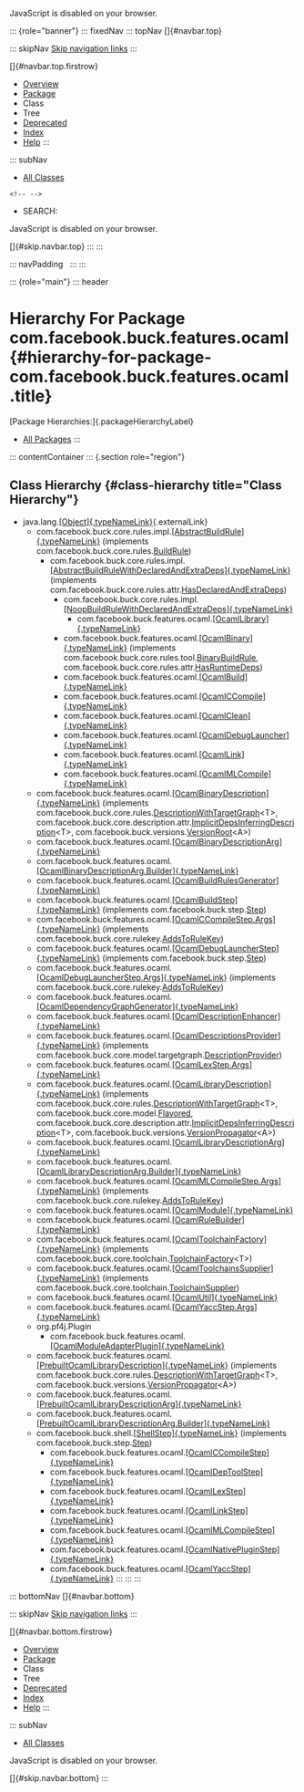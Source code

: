 <div>

JavaScript is disabled on your browser.

</div>

::: {role="banner"}
::: fixedNav
::: topNav
[]{#navbar.top}

::: skipNav
[Skip navigation links](#skip.navbar.top "Skip navigation links")
:::

[]{#navbar.top.firstrow}

-   [Overview](../../../../../index.html)
-   [Package](package-summary.html)
-   Class
-   Tree
-   [Deprecated](../../../../../deprecated-list.html)
-   [Index](../../../../../index-all.html)
-   [Help](../../../../../help-doc.html)
:::

::: subNav
-   [All Classes](../../../../../allclasses.html)

```{=html}
<!-- -->
```
-   SEARCH:

<div>

<div>

JavaScript is disabled on your browser.

</div>

</div>

[]{#skip.navbar.top}
:::
:::

::: navPadding
 
:::
:::

::: {role="main"}
::: header
# Hierarchy For Package com.facebook.buck.features.ocaml {#hierarchy-for-package-com.facebook.buck.features.ocaml .title}

[Package Hierarchies:]{.packageHierarchyLabel}

-   [All Packages](../../../../../overview-tree.html)
:::

::: contentContainer
::: {.section role="region"}
## Class Hierarchy {#class-hierarchy title="Class Hierarchy"}

-   java.lang.[[Object]{.typeNameLink}](http://docs.oracle.com/javase/7/docs/api/java/lang/Object.html?is-external=true "class or interface in java.lang"){.externalLink}
    -   com.facebook.buck.core.rules.impl.[[AbstractBuildRule]{.typeNameLink}](../../core/rules/impl/AbstractBuildRule.html "class in com.facebook.buck.core.rules.impl")
        (implements
        com.facebook.buck.core.rules.[BuildRule](../../core/rules/BuildRule.html "interface in com.facebook.buck.core.rules"))
        -   com.facebook.buck.core.rules.impl.[[AbstractBuildRuleWithDeclaredAndExtraDeps]{.typeNameLink}](../../core/rules/impl/AbstractBuildRuleWithDeclaredAndExtraDeps.html "class in com.facebook.buck.core.rules.impl")
            (implements
            com.facebook.buck.core.rules.attr.[HasDeclaredAndExtraDeps](../../core/rules/attr/HasDeclaredAndExtraDeps.html "interface in com.facebook.buck.core.rules.attr"))
            -   com.facebook.buck.core.rules.impl.[[NoopBuildRuleWithDeclaredAndExtraDeps]{.typeNameLink}](../../core/rules/impl/NoopBuildRuleWithDeclaredAndExtraDeps.html "class in com.facebook.buck.core.rules.impl")
                -   com.facebook.buck.features.ocaml.[[OcamlLibrary]{.typeNameLink}](OcamlLibrary.html "class in com.facebook.buck.features.ocaml")
            -   com.facebook.buck.features.ocaml.[[OcamlBinary]{.typeNameLink}](OcamlBinary.html "class in com.facebook.buck.features.ocaml")
                (implements
                com.facebook.buck.core.rules.tool.[BinaryBuildRule](../../core/rules/tool/BinaryBuildRule.html "interface in com.facebook.buck.core.rules.tool"),
                com.facebook.buck.core.rules.attr.[HasRuntimeDeps](../../core/rules/attr/HasRuntimeDeps.html "interface in com.facebook.buck.core.rules.attr"))
            -   com.facebook.buck.features.ocaml.[[OcamlBuild]{.typeNameLink}](OcamlBuild.html "class in com.facebook.buck.features.ocaml")
            -   com.facebook.buck.features.ocaml.[[OcamlCCompile]{.typeNameLink}](OcamlCCompile.html "class in com.facebook.buck.features.ocaml")
            -   com.facebook.buck.features.ocaml.[[OcamlClean]{.typeNameLink}](OcamlClean.html "class in com.facebook.buck.features.ocaml")
            -   com.facebook.buck.features.ocaml.[[OcamlDebugLauncher]{.typeNameLink}](OcamlDebugLauncher.html "class in com.facebook.buck.features.ocaml")
            -   com.facebook.buck.features.ocaml.[[OcamlLink]{.typeNameLink}](OcamlLink.html "class in com.facebook.buck.features.ocaml")
            -   com.facebook.buck.features.ocaml.[[OcamlMLCompile]{.typeNameLink}](OcamlMLCompile.html "class in com.facebook.buck.features.ocaml")
    -   com.facebook.buck.features.ocaml.[[OcamlBinaryDescription]{.typeNameLink}](OcamlBinaryDescription.html "class in com.facebook.buck.features.ocaml")
        (implements
        com.facebook.buck.core.rules.[DescriptionWithTargetGraph](../../core/rules/DescriptionWithTargetGraph.html "interface in com.facebook.buck.core.rules")\<T\>,
        com.facebook.buck.core.description.attr.[ImplicitDepsInferringDescription](../../core/description/attr/ImplicitDepsInferringDescription.html "interface in com.facebook.buck.core.description.attr")\<T\>,
        com.facebook.buck.versions.[VersionRoot](../../versions/VersionRoot.html "interface in com.facebook.buck.versions")\<A\>)
    -   com.facebook.buck.features.ocaml.[[OcamlBinaryDescriptionArg]{.typeNameLink}](OcamlBinaryDescriptionArg.html "class in com.facebook.buck.features.ocaml")
    -   com.facebook.buck.features.ocaml.[[OcamlBinaryDescriptionArg.Builder]{.typeNameLink}](OcamlBinaryDescriptionArg.Builder.html "class in com.facebook.buck.features.ocaml")
    -   com.facebook.buck.features.ocaml.[[OcamlBuildRulesGenerator]{.typeNameLink}](OcamlBuildRulesGenerator.html "class in com.facebook.buck.features.ocaml")
    -   com.facebook.buck.features.ocaml.[[OcamlBuildStep]{.typeNameLink}](OcamlBuildStep.html "class in com.facebook.buck.features.ocaml")
        (implements
        com.facebook.buck.step.[Step](../../step/Step.html "interface in com.facebook.buck.step"))
    -   com.facebook.buck.features.ocaml.[[OcamlCCompileStep.Args]{.typeNameLink}](OcamlCCompileStep.Args.html "class in com.facebook.buck.features.ocaml")
        (implements
        com.facebook.buck.core.rulekey.[AddsToRuleKey](../../core/rulekey/AddsToRuleKey.html "interface in com.facebook.buck.core.rulekey"))
    -   com.facebook.buck.features.ocaml.[[OcamlDebugLauncherStep]{.typeNameLink}](OcamlDebugLauncherStep.html "class in com.facebook.buck.features.ocaml")
        (implements
        com.facebook.buck.step.[Step](../../step/Step.html "interface in com.facebook.buck.step"))
    -   com.facebook.buck.features.ocaml.[[OcamlDebugLauncherStep.Args]{.typeNameLink}](OcamlDebugLauncherStep.Args.html "class in com.facebook.buck.features.ocaml")
        (implements
        com.facebook.buck.core.rulekey.[AddsToRuleKey](../../core/rulekey/AddsToRuleKey.html "interface in com.facebook.buck.core.rulekey"))
    -   com.facebook.buck.features.ocaml.[[OcamlDependencyGraphGenerator]{.typeNameLink}](OcamlDependencyGraphGenerator.html "class in com.facebook.buck.features.ocaml")
    -   com.facebook.buck.features.ocaml.[[OcamlDescriptionEnhancer]{.typeNameLink}](OcamlDescriptionEnhancer.html "class in com.facebook.buck.features.ocaml")
    -   com.facebook.buck.features.ocaml.[[OcamlDescriptionsProvider]{.typeNameLink}](OcamlDescriptionsProvider.html "class in com.facebook.buck.features.ocaml")
        (implements
        com.facebook.buck.core.model.targetgraph.[DescriptionProvider](../../core/model/targetgraph/DescriptionProvider.html "interface in com.facebook.buck.core.model.targetgraph"))
    -   com.facebook.buck.features.ocaml.[[OcamlLexStep.Args]{.typeNameLink}](OcamlLexStep.Args.html "class in com.facebook.buck.features.ocaml")
    -   com.facebook.buck.features.ocaml.[[OcamlLibraryDescription]{.typeNameLink}](OcamlLibraryDescription.html "class in com.facebook.buck.features.ocaml")
        (implements
        com.facebook.buck.core.rules.[DescriptionWithTargetGraph](../../core/rules/DescriptionWithTargetGraph.html "interface in com.facebook.buck.core.rules")\<T\>,
        com.facebook.buck.core.model.[Flavored](../../core/model/Flavored.html "interface in com.facebook.buck.core.model"),
        com.facebook.buck.core.description.attr.[ImplicitDepsInferringDescription](../../core/description/attr/ImplicitDepsInferringDescription.html "interface in com.facebook.buck.core.description.attr")\<T\>,
        com.facebook.buck.versions.[VersionPropagator](../../versions/VersionPropagator.html "interface in com.facebook.buck.versions")\<A\>)
    -   com.facebook.buck.features.ocaml.[[OcamlLibraryDescriptionArg]{.typeNameLink}](OcamlLibraryDescriptionArg.html "class in com.facebook.buck.features.ocaml")
    -   com.facebook.buck.features.ocaml.[[OcamlLibraryDescriptionArg.Builder]{.typeNameLink}](OcamlLibraryDescriptionArg.Builder.html "class in com.facebook.buck.features.ocaml")
    -   com.facebook.buck.features.ocaml.[[OcamlMLCompileStep.Args]{.typeNameLink}](OcamlMLCompileStep.Args.html "class in com.facebook.buck.features.ocaml")
        (implements
        com.facebook.buck.core.rulekey.[AddsToRuleKey](../../core/rulekey/AddsToRuleKey.html "interface in com.facebook.buck.core.rulekey"))
    -   com.facebook.buck.features.ocaml.[[OcamlModule]{.typeNameLink}](OcamlModule.html "class in com.facebook.buck.features.ocaml")
    -   com.facebook.buck.features.ocaml.[[OcamlRuleBuilder]{.typeNameLink}](OcamlRuleBuilder.html "class in com.facebook.buck.features.ocaml")
    -   com.facebook.buck.features.ocaml.[[OcamlToolchainFactory]{.typeNameLink}](OcamlToolchainFactory.html "class in com.facebook.buck.features.ocaml")
        (implements
        com.facebook.buck.core.toolchain.[ToolchainFactory](../../core/toolchain/ToolchainFactory.html "interface in com.facebook.buck.core.toolchain")\<T\>)
    -   com.facebook.buck.features.ocaml.[[OcamlToolchainsSupplier]{.typeNameLink}](OcamlToolchainsSupplier.html "class in com.facebook.buck.features.ocaml")
        (implements
        com.facebook.buck.core.toolchain.[ToolchainSupplier](../../core/toolchain/ToolchainSupplier.html "interface in com.facebook.buck.core.toolchain"))
    -   com.facebook.buck.features.ocaml.[[OcamlUtil]{.typeNameLink}](OcamlUtil.html "class in com.facebook.buck.features.ocaml")
    -   com.facebook.buck.features.ocaml.[[OcamlYaccStep.Args]{.typeNameLink}](OcamlYaccStep.Args.html "class in com.facebook.buck.features.ocaml")
    -   org.pf4j.Plugin
        -   com.facebook.buck.features.ocaml.[[OcamlModuleAdapterPlugin]{.typeNameLink}](OcamlModuleAdapterPlugin.html "class in com.facebook.buck.features.ocaml")
    -   com.facebook.buck.features.ocaml.[[PrebuiltOcamlLibraryDescription]{.typeNameLink}](PrebuiltOcamlLibraryDescription.html "class in com.facebook.buck.features.ocaml")
        (implements
        com.facebook.buck.core.rules.[DescriptionWithTargetGraph](../../core/rules/DescriptionWithTargetGraph.html "interface in com.facebook.buck.core.rules")\<T\>,
        com.facebook.buck.versions.[VersionPropagator](../../versions/VersionPropagator.html "interface in com.facebook.buck.versions")\<A\>)
    -   com.facebook.buck.features.ocaml.[[PrebuiltOcamlLibraryDescriptionArg]{.typeNameLink}](PrebuiltOcamlLibraryDescriptionArg.html "class in com.facebook.buck.features.ocaml")
    -   com.facebook.buck.features.ocaml.[[PrebuiltOcamlLibraryDescriptionArg.Builder]{.typeNameLink}](PrebuiltOcamlLibraryDescriptionArg.Builder.html "class in com.facebook.buck.features.ocaml")
    -   com.facebook.buck.shell.[[ShellStep]{.typeNameLink}](../../shell/ShellStep.html "class in com.facebook.buck.shell")
        (implements
        com.facebook.buck.step.[Step](../../step/Step.html "interface in com.facebook.buck.step"))
        -   com.facebook.buck.features.ocaml.[[OcamlCCompileStep]{.typeNameLink}](OcamlCCompileStep.html "class in com.facebook.buck.features.ocaml")
        -   com.facebook.buck.features.ocaml.[[OcamlDepToolStep]{.typeNameLink}](OcamlDepToolStep.html "class in com.facebook.buck.features.ocaml")
        -   com.facebook.buck.features.ocaml.[[OcamlLexStep]{.typeNameLink}](OcamlLexStep.html "class in com.facebook.buck.features.ocaml")
        -   com.facebook.buck.features.ocaml.[[OcamlLinkStep]{.typeNameLink}](OcamlLinkStep.html "class in com.facebook.buck.features.ocaml")
        -   com.facebook.buck.features.ocaml.[[OcamlMLCompileStep]{.typeNameLink}](OcamlMLCompileStep.html "class in com.facebook.buck.features.ocaml")
        -   com.facebook.buck.features.ocaml.[[OcamlNativePluginStep]{.typeNameLink}](OcamlNativePluginStep.html "class in com.facebook.buck.features.ocaml")
        -   com.facebook.buck.features.ocaml.[[OcamlYaccStep]{.typeNameLink}](OcamlYaccStep.html "class in com.facebook.buck.features.ocaml")
:::
:::
:::

::: bottomNav
[]{#navbar.bottom}

::: skipNav
[Skip navigation links](#skip.navbar.bottom "Skip navigation links")
:::

[]{#navbar.bottom.firstrow}

-   [Overview](../../../../../index.html)
-   [Package](package-summary.html)
-   Class
-   Tree
-   [Deprecated](../../../../../deprecated-list.html)
-   [Index](../../../../../index-all.html)
-   [Help](../../../../../help-doc.html)
:::

::: subNav
-   [All Classes](../../../../../allclasses.html)

<div>

<div>

JavaScript is disabled on your browser.

</div>

</div>

[]{#skip.navbar.bottom}
:::
